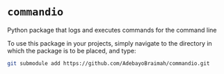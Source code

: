 # ``commandio``
Python package that logs and executes commands for the command line

To use this package in your projects, simply navigate to the directory in which the package is to be placed, and type:

```bash
git submodule add https://github.com/AdebayoBraimah/commandio.git
```

